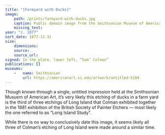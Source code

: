 ```yaml
---
title: "[Farmyard with Ducks]"
image:
    path: /prints/farmyard-with-ducks.jpg
    caption: Public domain image from the Smithsonian Museum of American Art.
    missing_text: 
year: "c. 1877"
sort_date: 1877-12-31
size:
    dimensions: 
    source: 
    source_url: 
signed: In the plate, lower left, “Sam’ Colman”
publications: []
museums: 
    -   name: Smithsonian
        url: https://americanart.si.edu/artwork/untitled-5184
---
```

Though known through a single, untitled impression held at the Smithsonian Musuem of American Art, it’s very likely this etching of ducks in a farm yard is the third of three etchings of Long Island that Colman exhibited together in the 1881 exhibition of the British Society of Painter Etchers — most likely the one referred to as “Long Island Study”.

While there is no way to conclusively date this image, it seems likely all three of Colman’s etching of Long Island were made around a similar time.